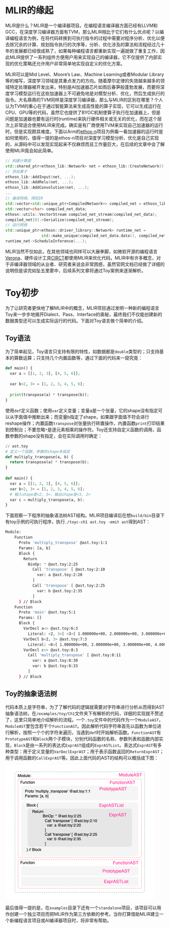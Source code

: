 # MLIR的缘起
MLIR是什么？MLIR是一个编译器项目。在编程语言编译器方面已经有LLVM和GCC，在深度学习编译器方面有TVM，那么MLIR相比于它们有什么优点呢？以编译编程语言为例，在将代码转换到可执行指令的过程中需要对程序分析、优化以便去除冗余的计算、规划指令执行的次序等，分析、优化涉及的算法和流程经过几十年的发展都已经很成熟了，如果每种编程语言都重新实现一遍就做了重复工作，因此MLIR提供了一系列组件方便用户用来实现自己的编译器，它不仅提供了内部实现的优化策略还允许用户非常简单地实现自定义的优化方案。

MLIR可以是Mid Level、Moore’s Law、Machine Learning或者Modular Library等的缩写，深度学习领域是其重点发力的方向。随着摩尔定律的失效越来越多的领域特定处理器被开发出来，特别是AI加速器芯片如雨后春笋般蓬勃发展，而要将深度学习模型运行在这些加速器上不可避免地是对模型分析、优化，然后生成执行的指令。大名鼎鼎的TVM同样是深度学习编译器，那么与MLIR的区别在哪里？个人认为TVM的重心在于通过智能算法来生成高性能的算子实现，它可以生成运行在CPU、GPU等的代码，虽然它也提供了BYOC机制使算子执行在加速器上，但是问题是加速器也要有运行时(runtime)来执行硬件相关或无关的优化，而在这个层次上非常适合使用MLIR来完成。确实是有厂商使用TVM来实现自己加速器的运行时，但是实现颇具难度。下面以Arm的[ethos-n](https://github.com/ARM-software/ethos-n-driver-stack)项目为例看一看加速器的运行时是如何使用的，值得一提的是ethos-n项目对深度学习模型分析、优化是自己实现的，从源码中可以发现实现起来不仅麻烦而且工作量巨大，在后续的文章中会了解使用MLIR竟会如此简单。

```cpp
// 构建计算图
std::shared_ptr<ethosn_lib::Network> net = ethosn_lib::CreateNetwork();
// 添加算子
ethosn_lib::AddInput(net, ...);
ethosn_lib::AddRelu(net, ...);
ethosn_lib::AddConvolution(net, ...);
...
// 编译网络，得到IR
std::vector<std::unique_ptr<CompiledNetwork>> compiled_net = ethosn_lib::Compile(net, ...);
std::vector<char> compiled_net_data;
ethosn::utils::VectorStream compiled_net_stream(compiled_net_data);
compiled_net[0]->Serialize(compiled_net_stream);
// 运行网络
std::unique_ptr<ethosn::driver_library::Network> runtime_net = 
                std::make_unique(compiled_net_data.data(), compiled_net_data.size());
runtime_net->ScheduleInference(...);
```

MLIR当然不仅如此，在其他领域也同样可以大展拳脚，如微软开源的编程语言[Verona](https://github.com/microsoft/verona)、硬件设计工具[CIRCT](https://github.com/llvm/circt)都使用MLIR来优化代码。MLIR中有许多概念，对于非编译器领域的从业者、研究者来说会非常困惑，虽然官网文档已经做了详细的说明但是读完如坠五里雾中，后续系列文章将通过Toy案例来逐渐解析。

# Toy初步
为了让研究者更快地了解MLIR中的概念，MLIR项目通过发明一种新的编程语言Toy来一步步地揭开Dialect、Pass、Interface的奥秘，最终我们不仅能创建新的数据类型还可以生成实际运行的代码。下面对Toy语言做个简单的介绍。

## Toy语法
为了简单起见，Toy语言只支持有限的特性，如数据都是`double`类型的；只支持基本的算数运算；只支持几个内置函数等，通过下面的代码来一窥究竟：

```python
def main() {
  var a = [[1, 2, 3], [4, 5, 6]];

  var b<2, 3> = [1, 2, 3, 4, 5, 6];

  print(transpose(a) * transpose(b));
}
```

使用`def`定义函数；使用`var`定义变量；变量a是一个张量，它的shape没有指定可以从字面值中推断出来；而变量b指定了shape，如果跟字面值不符会进行reshape操作；内置函数`transpose`对张量执行转置操作，内置函数`print`打印结果到控制台；不要忽略`*`是逐元素相乘的操作符。Toy还支持自定义函数的调用，函数参数的shape没有指定，会在实际调用时确定：

```python
// ast.toy
# 定义一个函数，参数的shape未指定
def multiply_transpose(a, b) {
  return transpose(a) * transpose(b);
}

def main() {
  var a = [[1, 2, 3], [4, 5, 6]];
  var b<2, 3> = [1, 2, 3, 4, 5, 6];
  # 输入shape是<2, 3>，输出shape是<3, 2>
  var c = multiply_transpose(a, b);
}
```

下面观察一下程序的抽象语法树AST结构。MLIR项目编译后在想`build/bin`目录下有toy示例的可执行程序，执行`./toyc-ch1 ast.toy -emit ast`得到AST：

```sh
Module:
    Function
      Proto 'multiply_transpose' @ast.toy:1:1
      Params: [a, b]
      Block {
        Return
          BinOp: * @ast.toy:2:25
            Call 'transpose' [ @ast.toy:2:10
              var: a @ast.toy:2:20
            ]
            Call 'transpose' [ @ast.toy:2:25
              var: b @ast.toy:2:35
            ]
      } // Block
    Function
      Proto 'main' @ast.toy:5:1
      Params: []
      Block {
        VarDecl a<> @ast.toy:6:3
          Literal: <2, 3>[ <3>[ 1.000000e+00, 2.000000e+00, 3.000000e+00], <3>[ 4.000000e+00, 5.000000e+00, 6.000000e+00]] @ast.toy:6:11
        VarDecl b<2, 3> @ast.toy:7:3
          Literal: <6>[ 1.000000e+00, 2.000000e+00, 3.000000e+00, 4.000000e+00, 5.000000e+00, 6.000000e+00] @ast.toy:7:17
        VarDecl c<> @ast.toy:8:3
          Call 'multiply_transpose' [ @ast.toy:8:11
            var: a @ast.toy:8:30
            var: b @ast.toy:8:33
          ]
      } // Block
```

## Toy的抽象语法树
代码本质上是字符串，为了了解代码的逻辑就需要对字符串进行分析从而得到AST抽象语法树。在`/examples/toy/Ch1`文件夹下有解析的代码，详细的实现就不赘述了，这里只简单地介绍解析的流程。一个`.toy`文件中的代码作为一个`ModuleAST`，`ModuleAST`里包含若干个`FunctionAST`。因此解析代码字符串首先以函数为单位进行解析，按照一个个的字符来遍历，当遇到`def`时开始解析函数。`FunctionAST`有`PrototypeAST`和`Block`两个子模块，分别代码函数的名称、参数列表和函数内部实现，`Block`是由一系列的表达式`ExprAST`组成的`ExprASTList`。表达式`ExprAST`有多种类型：用于定义变量的`VarDeclExprAST`；用于表示函数返回的`ReturnExprAST`；用于调用函数的`CallExprAST`等。因此上面代码的AST的结构可以概括成下图：

![AST](./assets/mlir-toy1.png)

最后值得一提的是，在`examples`目录下还有一个`standalone`项目，该项目可以用作创建一个独立项目而把MLIR作为第三方依赖的参考。当你打算借助MLIR建立一个新编程语言项目或AI编译器项目时，将非常有帮助。